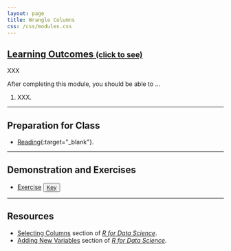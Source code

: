 ```yaml
---
layout: page
title: Wrangle Columns
css: /css/modules.css
---
```


<div class="panel-group-ILOs">
  <div class="panel panel-default">
    <div class="panel-heading">
      <h2 class="panel-title">
        <a data-toggle="collapse" href="#ILOs">Learning Outcomes <small>(click to see)</small></a>
      </h2>
    </div>
    <div id="ILOs" class="panel-collapse collapse">
      <div class="panel-body">
XXX
<p>After completing this module, you should be able to ...</p>

<ol>
  <li>XXX.</li>
</ol>
      </div>
    </div>
  </div>
</div>

----

## Preparation for Class

* [Reading](http://derekogle.com/BookWrangling/wrangle-columns.html){:target="_blank"}.

----

## Demonstration and Exercises

<ul>
  <li><a href="CE_1.html">Exercise</a> <button type="button" class="btn btn-light btn-sm btn-space"><a href="CE_1.R">Key</a></button></li>
</ul>

----

## Resources

* [Selecting Columns](https://r4ds.had.co.nz/transform.html#select) section of [*R for Data Science*](https://r4ds.had.co.nz/index.html).
* [Adding New Variables](https://r4ds.had.co.nz/transform.html#add-new-variables-with-mutate) section of [*R for Data Science*](https://r4ds.had.co.nz/index.html).
